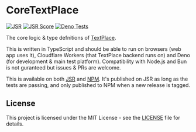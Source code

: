 # CoreTextPlace

[![JSR](https://jsr.io/badges/@textplace/core)](https://jsr.io/@textplace/core)
[![JSR Score](https://jsr.io/badges/@textplace/core/score)](https://jsr.io/@textplace/core)
[![Deno Tests](https://github.com/textplace/CoreTextPlace/actions/workflows/deno.yml/badge.svg)](https://github.com/textplace/CoreTextPlace/actions/workflows/deno.yml)

The core logic & type defnitions of [TextPlace](https://t.me/s/gotextplace).

This is written in TypeScript and should be able to run on browsers (web app
uses it), Cloudflare Workers (that TextPlace backend runs on) and Deno (for
development & main test platform). Compatibility with Node.js and Bun is not
guranteed but issues & PRs are welcome.

This is available on both [JSR](https://jsr.io/@textplace/core) and
[NPM](https://www.npmjs.com/package/@textplace/core). It's published on JSR as
long as the tests are passing, and only published to NPM when a new release is
tagged.

## License

This project is licensed under the MIT License - see the [LICENSE](LICENSE) file
for details.
